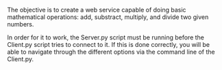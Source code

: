 The objective is to create a web service capable of doing basic mathematical operations: add, substract, multiply, and divide two given numbers.

In order for it to work, the Server.py script must be running before the Client.py script tries to connect to it. If this is done correctly, you will be able to navigate through the different options via the command line of the Client.py.
